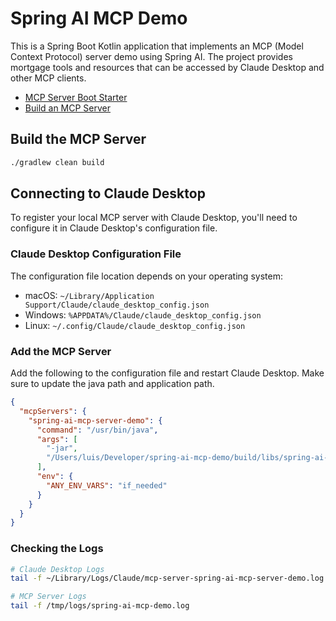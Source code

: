 # Spring AI MCP Demo

This is a Spring Boot Kotlin application that implements an MCP (Model Context Protocol) server demo using Spring AI. The project provides mortgage tools and resources that can be accessed by Claude Desktop and other MCP clients.

- [MCP Server Boot Starter](https://docs.spring.io/spring-ai/reference/api/mcp/mcp-server-boot-starter-docs.html)
- [Build an MCP Server](https://modelcontextprotocol.io/quickstart/server)

## Build the MCP Server

```bash
./gradlew clean build
```

## Connecting to Claude Desktop

To register your local MCP server with Claude Desktop, you'll need to configure it in Claude Desktop's configuration file.

### Claude Desktop Configuration File

The configuration file location depends on your operating system:
- macOS: `~/Library/Application Support/Claude/claude_desktop_config.json`
- Windows: `%APPDATA%/Claude/claude_desktop_config.json`
- Linux: `~/.config/Claude/claude_desktop_config.json`

### Add the MCP Server

Add the following to the configuration file and restart Claude Desktop. Make sure to update the java path and application path.

```json
{
  "mcpServers": {
    "spring-ai-mcp-server-demo": {
      "command": "/usr/bin/java",
      "args": [
        "-jar",
        "/Users/luis/Developer/spring-ai-mcp-demo/build/libs/spring-ai-mcp-demo-0.0.1-SNAPSHOT.jar"
      ],
      "env": {
        "ANY_ENV_VARS": "if_needed"
      }
    }
  }
}
```

### Checking the Logs

```bash
# Claude Desktop Logs
tail -f ~/Library/Logs/Claude/mcp-server-spring-ai-mcp-server-demo.log
```

```bash
# MCP Server Logs
tail -f /tmp/logs/spring-ai-mcp-demo.log
```

